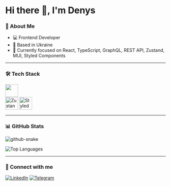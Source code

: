 # Hi there 👋, I'm Denys

### 🚀 About Me
- 💻 Frontend  Developer
- 📍 Based in Ukraine
- 🌱 Currently focused on React, TypeScript, GraphQL, REST API, Zustand, MUI, Styled Components

---

### 🛠 Tech Stack
<p>
  <img src="https://skillicons.dev/icons?i=html,css,js,ts,react,nextjs,graphql,redux,mui,figma,git" style="height:40px; min-height:40px;"/>
  <br/>
  <img src="https://img.shields.io/badge/Zustand-181717?style=flat&logo=react&logoColor=white" style="height:40px; min-height:40px;" alt="Zustand"/>
  <img src="https://img.shields.io/badge/Styled--Components-DB7093?style=flat&logo=styled-components&logoColor=white" style="height:40px; min-height:40px;" alt="Styled Components"/>
</p>

---

### 📊 GitHub Stats

<picture>
  <source media="(prefers-color-scheme: dark)" srcset="https://raw.githubusercontent.com/DenysKoliak11/DenysKoliak11/output/github-snake-dark.svg" />
  <source media="(prefers-color-scheme: light)" srcset="https://raw.githubusercontent.com/DenysKoliak11/DenysKoliak11/output/github-snake.svg" />
  <img alt="github-snake" src="https://raw.githubusercontent.com/DenysKoliak11/DenysKoliak11/output/github-snake.svg" />
</picture>

![Top Languages](https://github-readme-stats.vercel.app/api/top-langs/?username=DenysKoliak11&layout=compact&theme=radical)

---

### 🔗 Connect with me
[![LinkedIn](https://img.shields.io/badge/LinkedIn-blue?style=flat&logo=linkedin&logoColor=white)](https://www.linkedin.com/in/denys-koliak/)
[![Telegram](https://img.shields.io/badge/Telegram-2CA5E0?style=flat&logo=telegram&logoColor=white)](https://t.me/denys_koliak)

